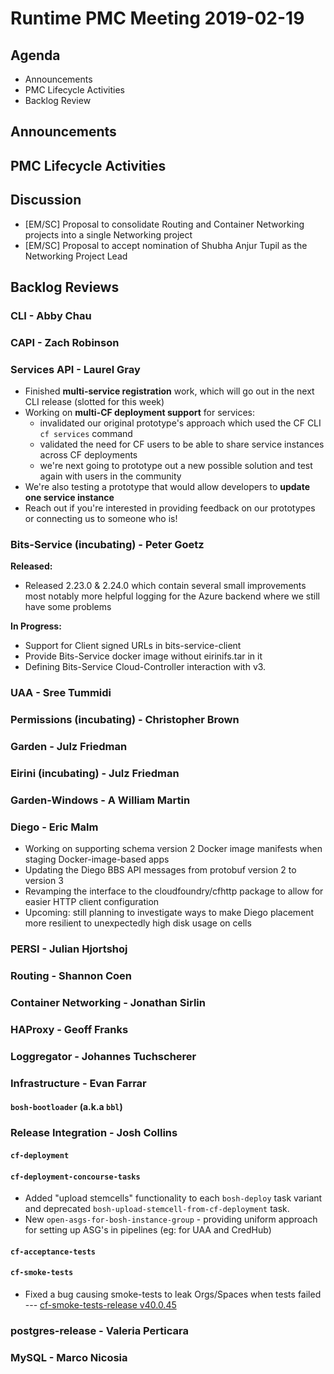# Runtime PMC Meeting 2019-02-19

## Agenda

* Announcements
* PMC Lifecycle Activities
* Backlog Review


## Announcements


## PMC Lifecycle Activities


## Discussion

- [EM/SC] Proposal to consolidate Routing and Container Networking projects into a single Networking project
- [EM/SC] Proposal to accept nomination of Shubha Anjur Tupil as the Networking Project Lead


## Backlog Reviews

### CLI - Abby Chau


### CAPI - Zach Robinson


### Services API - Laurel Gray
- Finished **multi-service registration** work, which will go out in the next CLI release (slotted for this week)
- Working on **multi-CF deployment support** for services:
  - invalidated our original prototype's approach which used the CF CLI `cf services` command
  - validated the need for CF users to be able to share service instances across CF deployments
  - we're next going to prototype out a new possible solution and test again with users in the community
- We're also testing a prototype that would allow developers to **update one service instance** 
- Reach out if you're interested in providing feedback on our prototypes or connecting us to someone who is!

### Bits-Service (incubating) - Peter Goetz

**Released:**
- Released 2.23.0 & 2.24.0 which contain several small improvements most notably more helpful logging for the Azure backend where we still have some problems

**In Progress:**
- Support for Client signed URLs in bits-service-client
- Provide Bits-Service docker image without eirinifs.tar in it
- Defining Bits-Service Cloud-Controller interaction with v3.

### UAA - Sree Tummidi


### Permissions (incubating) - Christopher Brown


### Garden - Julz Friedman


### Eirini (incubating) - Julz Friedman


### Garden-Windows - A William Martin


### Diego - Eric Malm

- Working on supporting schema version 2 Docker image manifests when staging Docker-image-based apps
- Updating the Diego BBS API messages from protobuf version 2 to version 3
- Revamping the interface to the cloudfoundry/cfhttp package to allow for easier HTTP client configuration
- Upcoming: still planning to investigate ways to make Diego placement more resilient to unexpectedly high disk usage on cells


### PERSI - Julian Hjortshoj


### Routing - Shannon Coen


### Container Networking - Jonathan Sirlin


### HAProxy - Geoff Franks


### Loggregator - Johannes Tuchscherer


### Infrastructure - Evan Farrar

#### `bosh-bootloader` (a.k.a `bbl`)


### Release Integration - Josh Collins

#### `cf-deployment`


#### `cf-deployment-concourse-tasks`
- Added "upload stemcells" functionality to each `bosh-deploy` task variant and deprecated `bosh-upload-stemcell-from-cf-deployment` task.
- New `open-asgs-for-bosh-instance-group` - providing uniform approach for setting up ASG's in pipelines (eg: for UAA and CredHub)


#### `cf-acceptance-tests`


#### `cf-smoke-tests`
- Fixed a bug causing smoke-tests to leak Orgs/Spaces when tests failed --- [cf-smoke-tests-release v40.0.45](https://github.com/cloudfoundry/cf-smoke-tests-release/releases/tag/40.0.45)

### postgres-release - Valeria Perticara


### MySQL - Marco Nicosia
